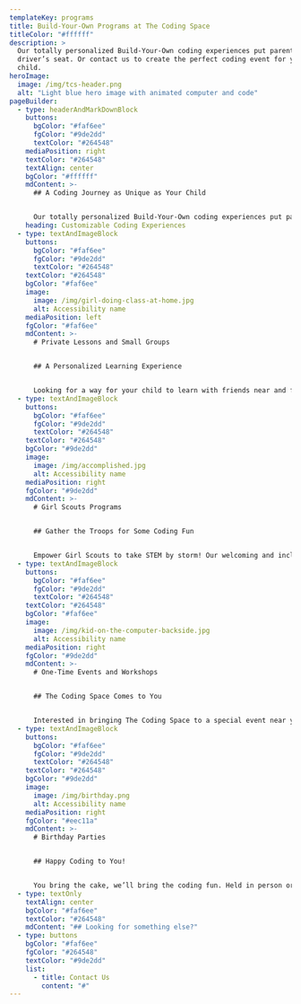 ```yaml
---
templateKey: programs
title: Build-Your-Own Programs at The Coding Space
titleColor: "#ffffff"
description: >
  Our totally personalized Build-Your-Own coding experiences put parents in the
  driver’s seat. Or contact us to create the perfect coding event for your
  child.
heroImage:
  image: /img/tcs-header.png
  alt: "Light blue hero image with animated computer and code"
pageBuilder:
  - type: headerAndMarkDownBlock
    buttons:
      bgColor: "#faf6ee"
      fgColor: "#9de2dd"
      textColor: "#264548"
    mediaPosition: right
    textColor: "#264548"
    textAlign: center
    bgColor: "#ffffff"
    mdContent: >-
      ## A Coding Journey as Unique as Your Child


      Our totally personalized Build-Your-Own coding experiences put parents in the driver’s seat. Looking for a unique celebration? Check out our birthday parties. Have a Girl Scout in the family? We’ve got specialized badge programs. Check out some of our most popular options below. Don’t see what you’re looking for? Contact us to create the perfect coding event for your child.
    heading: Customizable Coding Experiences
  - type: textAndImageBlock
    buttons:
      bgColor: "#faf6ee"
      fgColor: "#9de2dd"
      textColor: "#264548"
    textColor: "#264548"
    bgColor: "#faf6ee"
    image:
      image: /img/girl-doing-class-at-home.jpg
      alt: Accessibility name
    mediaPosition: left
    fgColor: "#faf6ee"
    mdContent: >-
      # Private Lessons and Small Groups


      ## A Personalized Learning Experience


      Looking for a way for your child to learn with friends near and far? Or get dedicated help from an instructor in a one-on-one setting? Our virtual and in-person private lessons and small group classes provide students with targeted support from our experienced instructors.
  - type: textAndImageBlock
    buttons:
      bgColor: "#faf6ee"
      fgColor: "#9de2dd"
      textColor: "#264548"
    textColor: "#264548"
    bgColor: "#9de2dd"
    image:
      image: /img/accomplished.jpg
      alt: Accessibility name
    mediaPosition: right
    fgColor: "#9de2dd"
    mdContent: >-
      # Girl Scouts Programs


      ## Gather the Troops for Some Coding Fun


      Empower Girl Scouts to take STEM by storm! Our welcoming and inclusive workshops teach Girl Scouts programming skills, encourage the exploration of STEM subjects, and conclude with a special badge ceremony.
  - type: textAndImageBlock
    buttons:
      bgColor: "#faf6ee"
      fgColor: "#9de2dd"
      textColor: "#264548"
    textColor: "#264548"
    bgColor: "#faf6ee"
    image:
      image: /img/kid-on-the-computer-backside.jpg
      alt: Accessibility name
    mediaPosition: right
    fgColor: "#9de2dd"
    mdContent: >-
      # One-Time Events and Workshops


      ## The Coding Space Comes to You


      Interested in bringing The Coding Space to a special event near you? We partner with workplaces and community organizations to bring the fun of coding to your doorstep.
  - type: textAndImageBlock
    buttons:
      bgColor: "#faf6ee"
      fgColor: "#9de2dd"
      textColor: "#264548"
    textColor: "#264548"
    bgColor: "#9de2dd"
    image:
      image: /img/birthday.png
      alt: Accessibility name
    mediaPosition: right
    fgColor: "#eec11a"
    mdContent: >-
      # Birthday Parties


      ## Happy Coding to You!


      You bring the cake, we’ll bring the coding fun. Held in person or online, this unique event makes coding with friends a true celebration. Personalize your party by choosing a fun theme, cool activities, STEM-based subjects, and more.
  - type: textOnly
    textAlign: center
    bgColor: "#faf6ee"
    textColor: "#264548"
    mdContent: "## Looking for something else?"
  - type: buttons
    bgColor: "#faf6ee"
    fgColor: "#264548"
    textColor: "#9de2dd"
    list:
      - title: Contact Us
        content: "#"
---
```

